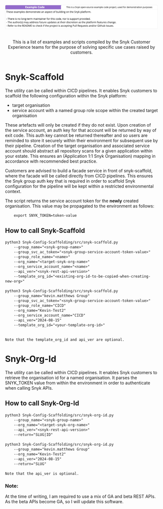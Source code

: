 
![snyk-oss-category](https://github.com/snyk-labs/oss-images/blob/main/oss-example.jpg)

<br/>
<div align="center">
This is a list of examples and scripts compiled by the Snyk Customer Experience teams for the purpose of solving specific use cases raised by customers.
</div>
<br/>


# Snyk-Scaffold
The utility can be called within CICD pipelines. It enables Snyk customers to scaffold the following configuration 
within the Snyk platform:

- target organisation
- service account with a named group role scope within the created target organisation

These artefacts will only be created if they do not exist. Upon creation of the service account, an auth key for that
account will be returned by way of exit code. This auth key cannot be returned thereafter and so users are reminded to 
store it securely within their environment for subsequent use by their pipeline. Creation of the target organisation and 
associated service account should abstract all repository scans for a given application within your estate. This ensures 
an (Application 1:1 Snyk Organisation) mapping in accordance with recommended best practice.

Customers are advised to build a facade service in front of snyk-scaffold, where the facade will be called directly from 
CICD pipelines. This ensures the Snyk group auth key that is required in order to scaffold Snyk configuration for the 
pipeline will be kept within a restricted environmental context. 

The script returns the service account token for the **newly** created organisation. This value may be propagated to 
the environment as follows:

```
    export SNYK_TOKEN=token-value
```


## How to call Snyk-Scaffold
````
python3 Snyk-Config-Scaffolding/src/snyk-scaffold.py
    --group_name="<snyk-group-name>"
    --group_svc_ac_token="<snyk-group-service-account-token-value>" 
    --group_role_name="<name>"
    --org_name="<target-snyk-org-name>" 
    --org_service_account_name="<name>" 
    --api_ver="<snyk-rest-api-version>"
    --template_org_id="<existing-org-id-to-be-copied-when-creating-new-org>"

python3 Snyk-Config-Scaffolding/src/snyk-scaffold.py
    --group_name="kevin.matthews Group"
    --group_svc_ac_token="<snyk-group-service-account-token-value>"
    --group_role_name="CICD"
    --org_name="Kevin-Test2"
    --org_service_account_name="CICD"
    --api_ver="2024-08-15"
    --template_org_id="<your-template-org-id>"


Note that the template_org_id and api_ver are optional.
````

# Snyk-Org-Id
The utility can be called within CICD pipelines. It enables Snyk customers to retrieve the organisation id for a named 
organisation. It parses the SNYK_TOKEN value from within the environment in order to authenticate when calling Snyk
APIs.


## How to call Snyk-Org-Id
````
python3 Snyk-Config-Scaffolding/src/snyk-org-id.py
    --group_name="<snyk-group-name>"
    --org_name="<target-snyk-org-name>" 
    --api_ver="<snyk-rest-api-version>"
    --return="SLUG|ID"

python3 Snyk-Config-Scaffolding/src/snyk-org-id.py
    --group_name="kevin.matthews Group"
    --org_name="Kevin-Test2"
    --api_ver="2024-08-15"
    --return="SLUG"

Note that the api_ver is optional.

````

### Note:

At the time of writing, I am required to use a mix of GA and beta REST APIs. As the beta APIs become GA, so I will 
update this software.